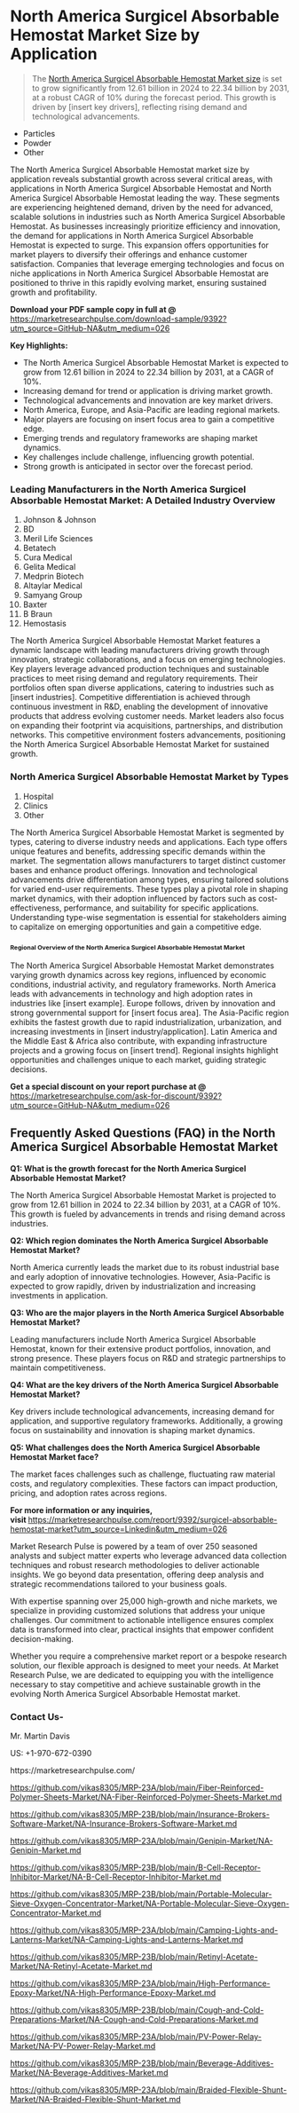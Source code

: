
<h1>North America Surgicel Absorbable Hemostat Market&nbsp;Size by Application</h1><blockquote><p>The <a href="https://marketresearchpulse.com/download-sample/9392?utm_source=GitHub-NA&amp;utm_medium=026">North America Surgicel Absorbable Hemostat Market size</a> is set to grow significantly from 12.61 billion in 2024 to 22.34 billion by 2031, at a robust CAGR of 10% during the forecast period. This growth is driven by [insert key drivers], reflecting rising demand and technological advancements.</p></blockquote><ul><li>Particles<li> Powder<li> Other</li></ul><p>The North America Surgicel Absorbable Hemostat market size by application reveals substantial growth across several critical areas, with applications in North America Surgicel Absorbable Hemostat and North America Surgicel Absorbable Hemostat leading the way. These segments are experiencing heightened demand, driven by the need for advanced, scalable solutions in industries such as North America Surgicel Absorbable Hemostat. As businesses increasingly prioritize efficiency and innovation, the demand for applications in North America Surgicel Absorbable Hemostat is expected to surge. This expansion offers opportunities for market players to diversify their offerings and enhance customer satisfaction. Companies that leverage emerging technologies and focus on niche applications in North America Surgicel Absorbable Hemostat are positioned to thrive in this rapidly evolving market, ensuring sustained growth and profitability.</p><p><strong>Download your PDF sample copy in full at @ </strong><a href="https://marketresearchpulse.com/download-sample/9392?utm_source=GitHub-NA&amp;utm_medium=026">https://marketresearchpulse.com/download-sample/9392?utm_source=GitHub-NA&amp;utm_medium=026</a></p><p><strong>Key Highlights: </strong></p><ul><li>The North America Surgicel Absorbable Hemostat Market is expected to grow from 12.61 billion in 2024 to 22.34 billion by 2031, at a CAGR of 10%.</li><li>Increasing demand for trend or application is driving market growth.</li><li>Technological advancements and innovation are key market drivers.</li><li>North America, Europe, and Asia-Pacific are leading regional markets.</li><li>Major players are focusing on insert focus area to gain a competitive edge.</li><li>Emerging trends and regulatory frameworks are shaping market dynamics.</li><li>Key challenges include challenge, influencing growth potential.</li><li>Strong growth is anticipated in sector over the forecast period.</li></ul><h3>Leading Manufacturers in the North America Surgicel Absorbable Hemostat Market: A Detailed Industry Overview</h3><ol><li>Johnson & Johnson</li><li>BD</li><li>Meril Life Sciences</li><li>Betatech</li><li>Cura Medical</li><li>Gelita Medical</li><li>Medprin Biotech</li><li>Altaylar Medical</li><li>Samyang Group</li><li>Baxter</li><li>B Braun</li><li>Hemostasis</li></ol><div class="flex max-w-full flex-col flex-grow"><div class="min-h-8 text-message flex w-full flex-col items-end gap-2 whitespace-normal break-words [.text-message+&amp;]:mt-5" dir="auto" data-message-author-role="assistant" data-message-id="fd8432e4-4910-450d-b182-61b7bfb0a01f" data-message-model-slug="gpt-4o"><div class="flex w-full flex-col gap-1 empty:hidden first:pt-[3px]"><div class="markdown prose w-full break-words dark:prose-invert light"><p>The North America Surgicel Absorbable Hemostat Market features a dynamic landscape with leading manufacturers driving growth through innovation, strategic collaborations, and a focus on emerging technologies. Key players leverage advanced production techniques and sustainable practices to meet rising demand and regulatory requirements. Their portfolios often span diverse applications, catering to industries such as [insert industries]. Competitive differentiation is achieved through continuous investment in R&amp;D, enabling the development of innovative products that address evolving customer needs. Market leaders also focus on expanding their footprint via acquisitions, partnerships, and distribution networks. This competitive environment fosters advancements, positioning the North America Surgicel Absorbable Hemostat Market for sustained growth.</p></div></div></div></div><h3>North America Surgicel Absorbable Hemostat Market by Types</h3><ol><li>Hospital<li> Clinics<li> Other</li></ol><div class="flex max-w-full flex-col flex-grow"><div class="min-h-8 text-message flex w-full flex-col items-end gap-2 whitespace-normal break-words [.text-message+&amp;]:mt-5" dir="auto" data-message-author-role="assistant" data-message-id="084470be-0bb7-4664-bddf-5156b4f41249" data-message-model-slug="gpt-4o-mini"><div class="flex w-full flex-col gap-1 empty:hidden first:pt-[3px]"><div class="markdown prose w-full break-words dark:prose-invert light"><p>The North America Surgicel Absorbable Hemostat Market is segmented by types, catering to diverse industry needs and applications. Each type offers unique features and benefits, addressing specific demands within the market. The segmentation allows manufacturers to target distinct customer bases and enhance product offerings. Innovation and technological advancements drive differentiation among types, ensuring tailored solutions for varied end-user requirements. These types play a pivotal role in shaping market dynamics, with their adoption influenced by factors such as cost-effectiveness, performance, and suitability for specific applications. Understanding type-wise segmentation is essential for stakeholders aiming to capitalize on emerging opportunities and gain a competitive edge.</p></div></div></div></div><h3><span style="font-size: 11px;">Regional Overview of the North America Surgicel Absorbable Hemostat Market</span></h3><div class="flex max-w-full flex-col flex-grow"><div class="min-h-8 text-message flex w-full flex-col items-end gap-2 whitespace-normal break-words [.text-message+&amp;]:mt-5" dir="auto" data-message-author-role="assistant" data-message-id="e9038762-ce64-4e30-91c9-9bd413514231" data-message-model-slug="gpt-4o-mini"><div class="flex w-full flex-col gap-1 empty:hidden first:pt-[3px]"><div class="markdown prose w-full break-words dark:prose-invert light"><p>The North America Surgicel Absorbable Hemostat Market demonstrates varying growth dynamics across key regions, influenced by economic conditions, industrial activity, and regulatory frameworks. North America leads with advancements in technology and high adoption rates in industries like [insert example]. Europe follows, driven by innovation and strong governmental support for [insert focus area]. The Asia-Pacific region exhibits the fastest growth due to rapid industrialization, urbanization, and increasing investments in [insert industry/application]. Latin America and the Middle East &amp; Africa also contribute, with expanding infrastructure projects and a growing focus on [insert trend]. Regional insights highlight opportunities and challenges unique to each market, guiding strategic decisions.</p></div></div></div></div><p><strong>Get a special discount on your report purchase at @ </strong><a href="https://marketresearchpulse.com/ask-for-discount/9392?utm_source=GitHub-NA&amp;utm_medium=026">https://marketresearchpulse.com/ask-for-discount/9392?utm_source=GitHub-NA&amp;utm_medium=026</a></p><h2>Frequently Asked Questions (FAQ) in the North America Surgicel Absorbable Hemostat Market</h2><p><strong>Q1: What is the growth forecast for the North America Surgicel Absorbable Hemostat Market?</strong></p><p>The North America Surgicel Absorbable Hemostat Market is projected to grow from 12.61 billion in 2024 to 22.34 billion by 2031, at a CAGR of 10%. This growth is fueled by advancements in trends and rising demand across industries.</p><p><strong>Q2: Which region dominates the North America Surgicel Absorbable Hemostat Market?</strong></p><p>North America currently leads the market due to its robust industrial base and early adoption of innovative technologies. However, Asia-Pacific is expected to grow rapidly, driven by industrialization and increasing investments in application.</p><p><strong>Q3: Who are the major players in the North America Surgicel Absorbable Hemostat Market?</strong></p><p>Leading manufacturers include North America Surgicel Absorbable Hemostat, known for their extensive product portfolios, innovation, and strong presence. These players focus on R&amp;D and strategic partnerships to maintain competitiveness.</p><p><strong>Q4: What are the key drivers of the North America Surgicel Absorbable Hemostat Market?</strong></p><p>Key drivers include technological advancements, increasing demand for application, and supportive regulatory frameworks. Additionally, a growing focus on sustainability and innovation is shaping market dynamics.</p><p><strong>Q5: What challenges does the North America Surgicel Absorbable Hemostat Market face?</strong></p><p>The market faces challenges such as challenge, fluctuating raw material costs, and regulatory complexities. These factors can impact production, pricing, and adoption rates across regions.</p><p><strong>For more information or any inquiries, visit&nbsp;</strong><a href="https://marketresearchpulse.com/report/9392/surgicel-absorbable-hemostat-market?utm_source=Linkedin&utm_medium=026">https://marketresearchpulse.com/report/9392/surgicel-absorbable-hemostat-market?utm_source=Linkedin&utm_medium=026</a></p><p>Market Research Pulse is powered by a team of over 250 seasoned analysts and subject matter experts who leverage advanced data collection techniques and robust research methodologies to deliver actionable insights. We go beyond data presentation, offering deep analysis and strategic recommendations tailored to your business goals.</p><p>With expertise spanning over 25,000 high-growth and niche markets, we specialize in providing customized solutions that address your unique challenges. Our commitment to actionable intelligence ensures complex data is transformed into clear, practical insights that empower confident decision-making.</p><p>Whether you require a comprehensive market report or a bespoke research solution, our flexible approach is designed to meet your needs. At Market Research Pulse, we are dedicated to equipping you with the intelligence necessary to stay competitive and achieve sustainable growth in the evolving North America Surgicel Absorbable Hemostat market.</p><h3><strong>Contact Us-</strong></h3><p>Mr. Martin Davis</p><p>US: +1-970-672-0390</p><p>https://marketresearchpulse.com/</p><p><a href="https://github.com/vikas8305/MRP-23A/blob/main/Fiber-Reinforced-Polymer-Sheets-Market/NA-Fiber-Reinforced-Polymer-Sheets-Market.md">https://github.com/vikas8305/MRP-23A/blob/main/Fiber-Reinforced-Polymer-Sheets-Market/NA-Fiber-Reinforced-Polymer-Sheets-Market.md</a></p><p><a href="https://github.com/vikas8305/MRP-23B/blob/main/Insurance-Brokers-Software-Market/NA-Insurance-Brokers-Software-Market.md">https://github.com/vikas8305/MRP-23B/blob/main/Insurance-Brokers-Software-Market/NA-Insurance-Brokers-Software-Market.md</a></p><p><a href="https://github.com/vikas8305/MRP-23A/blob/main/Genipin-Market/NA-Genipin-Market.md">https://github.com/vikas8305/MRP-23A/blob/main/Genipin-Market/NA-Genipin-Market.md</a></p><p><a href="https://github.com/vikas8305/MRP-23B/blob/main/B-Cell-Receptor-Inhibitor-Market/NA-B-Cell-Receptor-Inhibitor-Market.md">https://github.com/vikas8305/MRP-23B/blob/main/B-Cell-Receptor-Inhibitor-Market/NA-B-Cell-Receptor-Inhibitor-Market.md</a></p><p><a href="https://github.com/vikas8305/MRP-23B/blob/main/Portable-Molecular-Sieve-Oxygen-Concentrator-Market/NA-Portable-Molecular-Sieve-Oxygen-Concentrator-Market.md">https://github.com/vikas8305/MRP-23B/blob/main/Portable-Molecular-Sieve-Oxygen-Concentrator-Market/NA-Portable-Molecular-Sieve-Oxygen-Concentrator-Market.md</a></p><p><a href="https://github.com/vikas8305/MRP-23A/blob/main/Camping-Lights-and-Lanterns-Market/NA-Camping-Lights-and-Lanterns-Market.md">https://github.com/vikas8305/MRP-23A/blob/main/Camping-Lights-and-Lanterns-Market/NA-Camping-Lights-and-Lanterns-Market.md</a></p><p><a href="https://github.com/vikas8305/MRP-23B/blob/main/Retinyl-Acetate-Market/NA-Retinyl-Acetate-Market.md">https://github.com/vikas8305/MRP-23B/blob/main/Retinyl-Acetate-Market/NA-Retinyl-Acetate-Market.md</a></p><p><a href="https://github.com/vikas8305/MRP-23A/blob/main/High-Performance-Epoxy-Market/NA-High-Performance-Epoxy-Market.md">https://github.com/vikas8305/MRP-23A/blob/main/High-Performance-Epoxy-Market/NA-High-Performance-Epoxy-Market.md</a></p><p><a href="https://github.com/vikas8305/MRP-23B/blob/main/Cough-and-Cold-Preparations-Market/NA-Cough-and-Cold-Preparations-Market.md">https://github.com/vikas8305/MRP-23B/blob/main/Cough-and-Cold-Preparations-Market/NA-Cough-and-Cold-Preparations-Market.md</a></p><p><a href="https://github.com/vikas8305/MRP-23A/blob/main/PV-Power-Relay-Market/NA-PV-Power-Relay-Market.md">https://github.com/vikas8305/MRP-23A/blob/main/PV-Power-Relay-Market/NA-PV-Power-Relay-Market.md</a></p><p><a href="https://github.com/vikas8305/MRP-23B/blob/main/Beverage-Additives-Market/NA-Beverage-Additives-Market.md">https://github.com/vikas8305/MRP-23B/blob/main/Beverage-Additives-Market/NA-Beverage-Additives-Market.md</a></p><p><a href="https://github.com/vikas8305/MRP-23A/blob/main/Braided-Flexible-Shunt-Market/NA-Braided-Flexible-Shunt-Market.md">https://github.com/vikas8305/MRP-23A/blob/main/Braided-Flexible-Shunt-Market/NA-Braided-Flexible-Shunt-Market.md</a></p>
